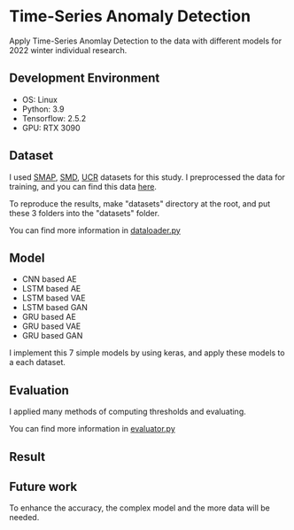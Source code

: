 # Time-Series Anomaly Detection 
Apply Time-Series Anomlay Detection to the data with different models for 2022 winter individual research.

## Development Environment
* OS: Linux
* Python: 3.9
* Tensorflow: 2.5.2
* GPU: RTX 3090

## Dataset
I used [SMAP](https://smap.jpl.nasa.gov/data/), [SMD](https://github.com/NetManAIOps/OmniAnomaly), [UCR](https://www.cs.ucr.edu/~eamonn/time_series_data_2018/) datasets for this study.
I preprocessed the data for training, and you can find this data [here](https://drive.google.com/drive/folders/1k08NWe6zHolSHR6a5LzLFMHzR6T7BKlb?usp=sharing).

To reproduce the results, make "datasets" directory at the root, and put these 3 folders into the "datasets" folder.

You can find more information in [dataloader.py](https://github.com/chlehdwon/Timeseries_Anomaly_Detection/blob/main/dataloader.py)

## Model
* CNN based AE
* LSTM based AE
* LSTM based VAE
* LSTM based GAN
* GRU based AE
* GRU based VAE
* GRU based GAN

I implement this 7 simple models by using keras, and apply these models to a each dataset.

## Evaluation
I applied many methods of computing thresholds and evaluating. 

You can find more information in [evaluator.py](https://github.com/chlehdwon/Timeseries_Anomaly_Detection/blob/main/evaluator.py)

## Result


## Future work
To enhance the accuracy, the complex model and the more data will be needed.
